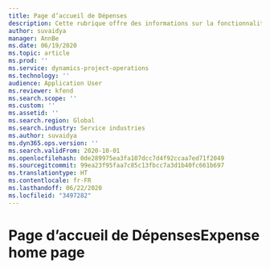 ```yaml
---
title: Page d’accueil de Dépenses
description: Cette rubrique offre des informations sur la fonctionnalité Dépenses dans Project Operations.
author: suvaidya
manager: AnnBe
ms.date: 06/19/2020
ms.topic: article
ms.prod: ''
ms.service: dynamics-project-operations
ms.technology: ''
audience: Application User
ms.reviewer: kfend
ms.search.scope: ''
ms.custom: ''
ms.assetid: ''
ms.search.region: Global
ms.search.industry: Service industries
ms.author: suvaidya
ms.dyn365.ops.version: ''
ms.search.validFrom: 2020-10-01
ms.openlocfilehash: 0de289975ea3fa107dcc7d4f92ccaa7ed71f2049
ms.sourcegitcommit: 99ea23f95faa7c85c13fbcc7a3d1b40fc661b697
ms.translationtype: HT
ms.contentlocale: fr-FR
ms.lasthandoff: 06/22/2020
ms.locfileid: "3497282"
---
```

# <a name="expense-home-page"></a><span data-ttu-id="ed766-103">Page d’accueil de Dépenses</span><span class="sxs-lookup"><span data-stu-id="ed766-103">Expense home page</span></span>

